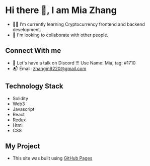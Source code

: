# Hi there 👋, I am Mia Zhang



- 🐱‍🏍 I’m currently learning Cryptocurrency frontend and backend development.
- 👀 I'm looking to collaborate with other people.

## Connect With me
- :ghost: Let's have a talk on Discord !!! Use Name: Mia, tag: #1710
- 📬 Email: zhangm9220@gmail.com

## Technology Stack
- Solidity
- Web3
- Javascript
- React
- Redux
- Html
- CSS
## My Project
- This site was built using [GitHub Pages](https://pages.github.com/)
